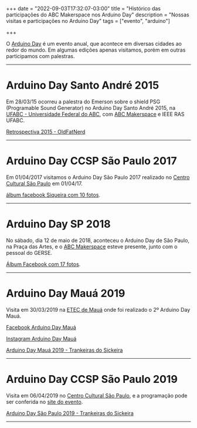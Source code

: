 +++
date = "2022-09-03T17:32:07-03:00" 
title = "Histórico das participações do ABC Makerspace nos Arduino Day" 
description = "Nossas visitas e participações no Arduino Day" 
tags = ["evento", "arduino"]

+++

O [Arduino Day]() é um evento anual, que acontece em diversas cidades ao redor do mundo.
Em algumas edições apenas visitamos, porém em outras participamos com palestras.

________________________________________



# Arduino Day Santo André 2015
Em 28/03/15 ocorreu a palestra do Emerson sobre o shield PSG (Programable Sound Generator) no Arduino Day Santo André 2015, na [UFABC - Universidade Federal do ABC](https://www.ufabc.edu.br/), com [ABC Makerspace](https://abcmakerspace.com.br/) e IEEE RAS UFABC.

[Retrospectiva 2015 - OldFatNerd](https://oldfatnerd.blogspot.com/2016/02/minha-restrospectiva-2015.html)
________________________________________
# Arduino Day CCSP São Paulo 2017
Em 01/04/2017 visitamos o Arduino Day São Paulo 2017 realizado no [Centro Cultural São Paulo](http://centrocultural.sp.gov.br/) em 01/04/17.

[álbum facebook Siqueira com 10 fotos](https://www.facebook.com/media/set/?set=a.1365457086866888&type=3).
________________________________________
# Arduino Day SP 2018

No sábado, dia 12 de maio de 2018, aconteceu o Arduino Day de São Paulo, na Praça das Artes, e o [ABC Makerspace](https://abcmakerspace.com.br/) esteve presente, junto com o pessoal do GERSE.

[Álbum Facebook com 17 fotos](https://www.facebook.com/media/set/?set=a.2040208966246446&type=3).
________________________________________
# Arduino Day Mauá 2019
Visita em 30/03/2019 na [ETEC de Mauá](http://www.etecdemaua.com.br/) onde foi realizado o 2º Arduino Day Mauá.

[Facebook Arduino Day Mauá](https://www.facebook.com/arduinodaymaua/)

[Instagram Arduino Day Mauá](https://www.instagram.com/arduinodaymaua/)

[Arduino Day Mauá 2019 - Trankeiras do Sickeira](https://sickeira.blogspot.com/2019/04/arduino-day-maua-2019.html)
________________________________________
# Arduino Day CCSP São Paulo 2019

Visita em 06/04/2019 no [Centro Cultural São Paulo](http://centrocultural.sp.gov.br/), e a programação pode ser conferida no [site do evento](https://fablablivresp.github.io/arduinodaysp/#).

[Arduino Day São Paulo 2019 - Trankeiras do Sickeira](https://sickeira.blogspot.com/2019/04/arduino-day-sao-paulo-2019.html)
________________________________________


